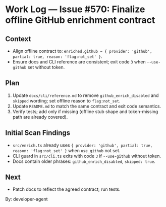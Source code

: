 # Work Log — Issue #570: Finalize offline GitHub enrichment contract

## Context

- Align offline contract to: `enriched.github = { provider: 'github', partial: true, reason: 'flag:not_set' }`.
- Ensure docs and CLI reference are consistent; exit code `3` when `--use-github` set without token.

## Plan

1. Update `docs/cli/reference.md` to remove `github_enrich_disabled` and `skipped` wording; set offline reason to `flag:not_set`.
2. Update `README.md` to match the same contract and exit code semantics.
3. Verify tests; add only if missing (offline stub shape and token-missing path are already covered).

## Initial Scan Findings

- `src/enrich.ts` already uses `{ provider: 'github', partial: true, reason: 'flag:not_set' }` when `use_github` not set.
- CLI guard in `src/cli.ts` exits with code `3` if `--use-github` without token.
- Docs contain older phrases: `github_enrich_disabled`, `skipped: true`.

## Next

- Patch docs to reflect the agreed contract; run tests.

By: developer-agent
